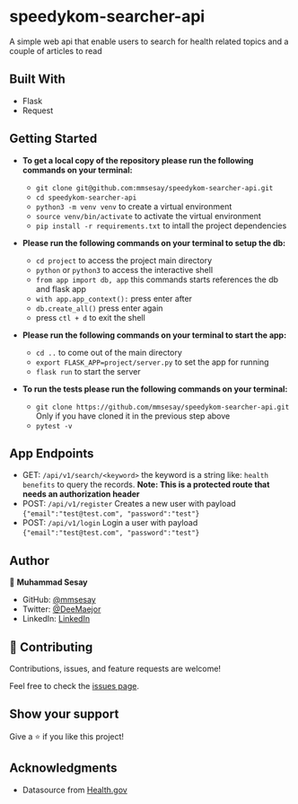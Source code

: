 # speedykom-searcher-api

A simple web api that enable users to search for health related topics and a couple of articles to read

## Built With

- Flask
- Request

## Getting Started

- **To get a local copy of the repository please run the following commands on your terminal:**
   - `git clone git@github.com:mmsesay/speedykom-searcher-api.git`
   - `cd speedykom-searcher-api`
   - `python3 -m venv venv` to create a virtual environment
   - `source venv/bin/activate` to activate the virtual environment
   - `pip install -r requirements.txt` to intall the project dependencies

- **Please run the following commands on your terminal to setup the db:**
    - `cd project` to access the project main directory
    - `python` or `python3` to access the interactive shell
    - `from app import db, app` this commands starts references the db and flask app
    - `with app.app_context():` press enter after
    - `db.create_all()` press enter again
    - press `ctl + d` to exit the shell

- **Please run the following commands on your terminal to start the app:**
   - `cd ..` to come out of the main directory
   - `export FLASK_APP=project/server.py` to set the app for running
   - `flask run` to start the server

- **To run the tests please run the following commands on your terminal:**
    - `git clone https://github.com/mmsesay/speedykom-searcher-api.git` Only if you have cloned it in the previous step above
    - `pytest -v`
  

## App Endpoints
- GET: `/api/v1/search/<keyword>` the keyword is a string like: `health benefits` to query the records. **Note: This is a protected route that needs an authorization header** 
- POST: `/api/v1/register` Creates a new user with payload `{"email":"test@test.com", "password":"test"}`
- POST: `/api/v1/login` Login a user with payload `{"email":"test@test.com", "password":"test"}`


## Author

👤 **Muhammad Sesay**

- GitHub: [@mmsesay](https://github.com/mmsesay)
- Twitter: [@DeeMaejor](https://twitter.com/DeeMaejor)
- LinkedIn: [LinkedIn](https://linkedin.com/in/muhammad-m-sesay)


## 🤝 Contributing

Contributions, issues, and feature requests are welcome!

Feel free to check the [issues page](../../issues/).

## Show your support

Give a ⭐️ if you like this project!

## Acknowledgments
- Datasource from [Health.gov](https://health.gov/our-work/national-health-initiatives/health-literacy/consumer-health-content/free-web-content/apis-developers/api-documentation)

